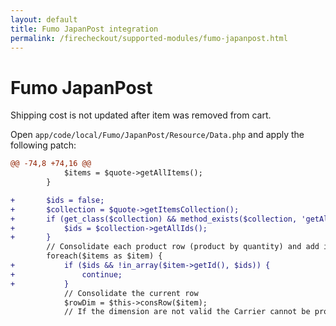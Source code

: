 ```yaml
---
layout: default
title: Fumo JapanPost integration
permalink: /firecheckout/supported-modules/fumo-japanpost.html
---
```


# Fumo JapanPost

Shipping cost is not updated after item was removed from cart.

Open `app/code/local/Fumo/JapanPost/Resource/Data.php` and apply the following patch:

```diff
@@ -74,8 +74,16 @@
            $items = $quote->getAllItems();
        }

+       $ids = false;
+       $collection = $quote->getItemsCollection();
+       if (get_class($collection) && method_exists($collection, 'getAllIds')) {
+           $ids = $collection->getAllIds();
+       }
        // Consolidate each product row (product by quantity) and add it to the _rowsCont array
        foreach($items as $item) {
+           if ($ids && !in_array($item->getId(), $ids)) {
+               continue;
+           }
            // Consolidate the current row
            $rowDim = $this->consRow($item);
            // If the dimension are not valid the Carrier cannot be processed.

```

